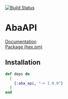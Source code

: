 [![Build Status](https://travis-ci.org/jscheel42/aba_api.svg?branch=master)](https://travis-ci.org/jscheel42/aba_api)

# AbaAPI

[Documentation]<br />
[Package (hex.pm)]

## Installation

```elixir
def deps do
  [
    {:aba_api, "~> 1.0.0"}
  ]
end
```

[Documentation]:https://hexdocs.pm/aba_api
[Package (hex.pm)]:https://hex.pm/packages/aba_api